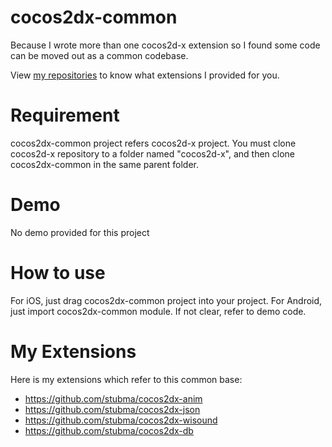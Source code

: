 cocos2dx-common
===============

Because I wrote more than one cocos2d-x extension so I found some code can be moved out as a common codebase.

View [my repositories][1] to know what extensions I provided for you.

Requirement
===========
cocos2dx-common project refers cocos2d-x project. You must clone cocos2d-x repository to a folder named "cocos2d-x", 
and then clone cocos2dx-common in the same parent folder.

Demo
===========
No demo provided for this project

How to use
===========
For iOS, just drag cocos2dx-common project into your project. For Android, just import cocos2dx-common module. 
If not clear, refer to demo code.

My Extensions
===========
Here is my extensions which refer to this common base:
* https://github.com/stubma/cocos2dx-anim
* https://github.com/stubma/cocos2dx-json
* https://github.com/stubma/cocos2dx-wisound
* https://github.com/stubma/cocos2dx-db

[1]: https://github.com/stubma?tab=repositories
